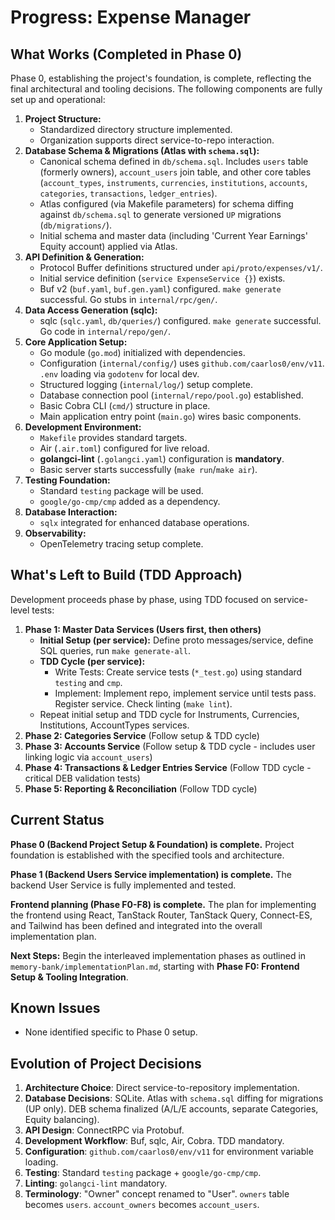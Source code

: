 # Progress: Expense Manager

## What Works (Completed in Phase 0)

Phase 0, establishing the project's foundation, is complete, reflecting the final architectural and tooling decisions. The following components are fully set up and operational:

1. **Project Structure:**
    * Standardized directory structure implemented.
    * Organization supports direct service-to-repo interaction.
2. **Database Schema & Migrations (Atlas with `schema.sql`):**
    * Canonical schema defined in `db/schema.sql`. Includes `users` table (formerly owners), `account_users` join table, and other core tables (`account_types`, `instruments`, `currencies`, `institutions`, `accounts`, `categories`, `transactions`, `ledger_entries`).
    * Atlas configured (via Makefile parameters) for schema diffing against `db/schema.sql` to generate versioned `UP` migrations (`db/migrations/`).
    * Initial schema and master data (including 'Current Year Earnings' Equity account) applied via Atlas.
3. **API Definition & Generation:**
    * Protocol Buffer definitions structured under `api/proto/expenses/v1/`.
    * Initial service definition (`service ExpenseService {}`) exists.
    * Buf v2 (`buf.yaml`, `buf.gen.yaml`) configured. `make generate` successful. Go stubs in `internal/rpc/gen/`.
4. **Data Access Generation (sqlc):**
    * sqlc (`sqlc.yaml`, `db/queries/`) configured. `make generate` successful. Go code in `internal/repo/gen/`.
5. **Core Application Setup:**
    * Go module (`go.mod`) initialized with dependencies.
    * Configuration (`internal/config/`) uses `github.com/caarlos0/env/v11`. `.env` loading via `godotenv` for local dev.
    * Structured logging (`internal/log/`) setup complete.
    * Database connection pool (`internal/repo/pool.go`) established.
    * Basic Cobra CLI (`cmd/`) structure in place.
    * Main application entry point (`main.go`) wires basic components.
6. **Development Environment:**
    * `Makefile` provides standard targets.
    * Air (`.air.toml`) configured for live reload.
    * **golangci-lint** (`.golangci.yaml`) configuration is **mandatory**.
    * Basic server starts successfully (`make run`/`make air`).
7. **Testing Foundation:**
    * Standard `testing` package will be used.
    * `google/go-cmp/cmp` added as a dependency.
8. **Database Interaction:**
    * `sqlx` integrated for enhanced database operations.
9. **Observability:**
    * OpenTelemetry tracing setup complete.

## What's Left to Build (TDD Approach)

Development proceeds phase by phase, using TDD focused on service-level tests:

1. **Phase 1: Master Data Services (Users first, then others)**
    * **Initial Setup (per service):** Define proto messages/service, define SQL queries, run `make generate-all`.
    * **TDD Cycle (per service):**
        * Write Tests: Create service tests (`*_test.go`) using standard `testing` and `cmp`.
        * Implement: Implement repo, implement service until tests pass. Register service. Check linting (`make lint`).
    * Repeat initial setup and TDD cycle for Instruments, Currencies, Institutions, AccountTypes services.
2. **Phase 2: Categories Service** (Follow setup & TDD cycle)
3. **Phase 3: Accounts Service** (Follow setup & TDD cycle - includes user linking logic via `account_users`)
4. **Phase 4: Transactions & Ledger Entries Service** (Follow TDD cycle - critical DEB validation tests)
5. **Phase 5: Reporting & Reconciliation** (Follow TDD cycle)

## Current Status

**Phase 0 (Backend Project Setup & Foundation) is complete.** Project foundation is established with the specified tools and architecture.

**Phase 1 (Backend Users Service implementation) is complete.** The backend User Service is fully implemented and tested.

**Frontend planning (Phase F0-F8) is complete.** The plan for implementing the frontend using React, TanStack Router, TanStack Query, Connect-ES, and Tailwind has been defined and integrated into the overall implementation plan.

**Next Steps:** Begin the interleaved implementation phases as outlined in `memory-bank/implementationPlan.md`, starting with **Phase F0: Frontend Setup & Tooling Integration**.

## Known Issues

* None identified specific to Phase 0 setup.

## Evolution of Project Decisions

1. **Architecture Choice**: Direct service-to-repository implementation.
2. **Database Decisions**: SQLite. Atlas with `schema.sql` diffing for migrations (UP only). DEB schema finalized (A/L/E accounts, separate Categories, Equity balancing).
3. **API Design**: ConnectRPC via Protobuf.
4. **Development Workflow**: Buf, sqlc, Air, Cobra. TDD mandatory.
5. **Configuration**: `github.com/caarlos0/env/v11` for environment variable loading.
6. **Testing**: Standard `testing` package + `google/go-cmp/cmp`.
7. **Linting**: `golangci-lint` mandatory.
8. **Terminology**: "Owner" concept renamed to "User". `owners` table becomes `users`. `account_owners` becomes `account_users`.
